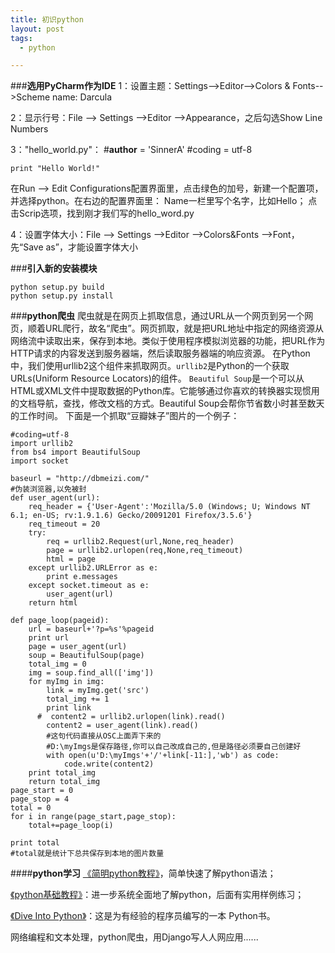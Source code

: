 ```yaml
---
title: 初识python
layout: post
tags:
  - python

---
```


###**选用PyCharm作为IDE**
1：设置主题：Settings-->Editor-->Colors & Fonts-->Scheme name: Darcula

2：显示行号：File --> Settings -->Editor -->Appearance，之后勾选Show Line Numbers

3："hello_world.py"：
    #__author__ = 'SinnerA'
    #coding = utf-8
    
    print "Hello World!"
在Run --> Edit Configurations配置界面里，点击绿色的加号，新建一个配置项，并选择python。在右边的配置界面里：
    Name一栏里写个名字，比如Hello；
    点击Scrip选项，找到刚才我们写的hello_word.py

4：设置字体大小：File --> Settings -->Editor -->Colors&Fonts -->Font，先“Save as”，才能设置字体大小


###**引入新的安装模块**

    python setup.py build
    python setup.py install


###**python爬虫**
爬虫就是在网页上抓取信息，通过URL从一个网页到另一个网页，顺着URL爬行，故名“爬虫”。网页抓取，就是把URL地址中指定的网络资源从网络流中读取出来，保存到本地。类似于使用程序模拟浏览器的功能，把URL作为HTTP请求的内容发送到服务器端，然后读取服务器端的响应资源。
在Python中，我们使用urllib2这个组件来抓取网页。```urllib2```是Python的一个获取URLs(Uniform Resource Locators)的组件。
```Beautiful Soup```是一个可以从HTML或XML文件中提取数据的Python库。它能够通过你喜欢的转换器实现惯用的文档导航，查找，修改文档的方式。Beautiful Soup会帮你节省数小时甚至数天的工作时间。
下面是一个抓取“豆瓣妹子”图片的一个例子：

    #coding=utf-8
    import urllib2
    from bs4 import BeautifulSoup
    import socket
    
    baseurl = "http://dbmeizi.com/"
    #伪装浏览器,以免被封
    def user_agent(url):
        req_header = {'User-Agent':'Mozilla/5.0 (Windows; U; Windows NT 6.1; en-US; rv:1.9.1.6) Gecko/20091201 Firefox/3.5.6'}
        req_timeout = 20
        try:
            req = urllib2.Request(url,None,req_header)
            page = urllib2.urlopen(req,None,req_timeout)
            html = page
        except urllib2.URLError as e:
            print e.messages
        except socket.timeout as e:
            user_agent(url)
        return html
    
    def page_loop(pageid):
        url = baseurl+'?p=%s'%pageid
        print url
        page = user_agent(url)
        soup = BeautifulSoup(page)
        total_img = 0
        img = soup.find_all(['img'])
        for myImg in img:
            link = myImg.get('src')
            total_img += 1
            print link
          #  content2 = urllib2.urlopen(link).read()
            content2 = user_agent(link).read()
            #这句代码直接从OSC上面弄下来的
            #D:\myImgs是保存路径,你可以自己改成自己的,但是路径必须要自己创建好
            with open(u'D:\myImgs'+'/'+link[-11:],'wb') as code:
                code.write(content2)
        print total_img
        return total_img
    page_start = 0
    page_stop = 4
    total = 0
    for i in range(page_start,page_stop):
        total+=page_loop(i)
    
    print total
    #total就是统计下总共保存到本地的图片数量
    

####**python学习**
[《简明python教程》](http://sebug.net/paper/python/)，简单快速了解python语法；

[《python基础教程》](http://book.douban.com/subject/4866934/)：进一步系统全面地了解python，后面有实用样例练习；

[《Dive Into Python》](http://woodpecker.org.cn/diveintopython/)：这是为有经验的程序员编写的一本 Python书。

网络编程和文本处理，python爬虫，用Django写人人网应用......
